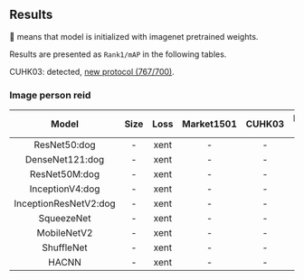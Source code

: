 ## Results
:dog: means that model is initialized with imagenet pretrained weights.

Results are presented as `Rank1/mAP` in the following tables.

CUHK03: detected, [new protocol (767/700)](https://github.com/zhunzhong07/person-re-ranking#the-new-trainingtesting-protocol-for-cuhk03).

### Image person reid
| Model | Size | Loss | Market1501 | CUHK03 | DukeMTMC-reID | MSMT17 |
| :---: | :---: | :---: | :---: | :---: | :---: | :---: |
| ResNet50:dog | - | xent | - | - | - | - |
| DenseNet121:dog | - | xent | - | - | - | - |
| ResNet50M:dog | - | xent | - | - | - | - |
| InceptionV4:dog | - | xent | - | - | - | - |
| InceptionResNetV2:dog | - | xent | - | - | - | - |
| SqueezeNet | - | xent | - | - | - | - |
| MobileNetV2 | - | xent | - | - | - |- |
| ShuffleNet | - | xent | - | - | - | - |
| HACNN | - | xent | - | - | - | - |